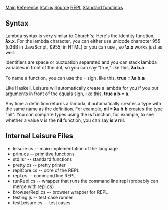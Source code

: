 [Main](README.html) [Reference](REFERENCE.html) [Status](TODO.html) [Source](http://github.com/zot/leisure) [REPL](leisure.html) [Standard functinos](std.lsr)
## Syntax
Lambda syntax is very similar to Church's; Here's the identity function, **𝛌x.x**. For the lambda character, you can either use unicode character 955 (u3BB in JavaScript, &955; in HTML) or you can use \, so **\x.x** works just as well.

Identifiers are space or puctuation separated and you can stack lambda variables in front of the dot, so you can say "true," like this, **𝛌a b.a**.

To name a function, you can use the = sign, like this, **true = 𝛌a b.a**

Like Haskell, Leisure will automatically create a lambda for you if you put arguments in front of the equals sign, like this, **true a b = a**.

Any time a definition returns a lambda, it automatically creates a type with the same name as the definition.  For example, **nil = 𝛌a b.b** creates the type "nil".  You can compare types using the **is** function, for example, to see whether a value **v** is the **nil** function, you can say **is v nil**.

## Internal Leisure Files
* leisure.cs -- main implementation of the language
* prim.cs -- primitive functions
* std.lsr -- standard functions
* pretty.cs -- pretty printer
* replCore.cs -- core of the REPL
* repl.cs -- command line REPL
* runRepl.cs -- wrapper that runs the command line repl (probably can merge with repl.cs)
* browserRepl.cs -- browser wrapper for REPL
* testing.js -- test case runner
* testLeisure.cs -- test cases

